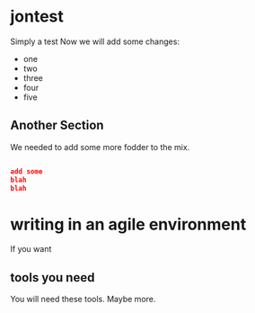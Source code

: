 # jontest
Simply a test
Now we will add some changes:
* one
* two
* three
* four
* five
## Another Section
We needed to add some more fodder to the mix.

```json

add some
blah
blah

```
# writing in an agile environment

If you want 

## tools you need 

You will need these tools. Maybe more.

